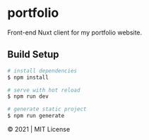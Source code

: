 # portfolio

Front-end Nuxt client for my portfolio website.
## Build Setup

```bash
# install dependencies
$ npm install

# serve with hot reload
$ npm run dev

# generate static project
$ npm run generate
```

© 2021 | MIT License